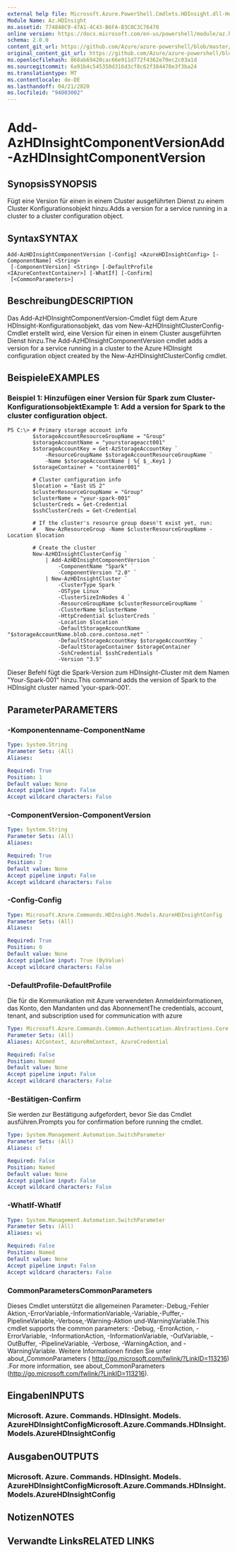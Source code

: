 ```yaml
---
external help file: Microsoft.Azure.PowerShell.Cmdlets.HDInsight.dll-Help.xml
Module Name: Az.HDInsight
ms.assetid: 774848C9-47A1-4C43-B6FA-B3C0C3C76470
online version: https://docs.microsoft.com/en-us/powershell/module/az.hdinsight/add-azhdinsightcomponentversion
schema: 2.0.0
content_git_url: https://github.com/Azure/azure-powershell/blob/master/src/HDInsight/HDInsight/help/Add-AzHDInsightComponentVersion.md
original_content_git_url: https://github.com/Azure/azure-powershell/blob/master/src/HDInsight/HDInsight/help/Add-AzHDInsightComponentVersion.md
ms.openlocfilehash: 868ab69420cac66e911d772f4362e70ec2c03a1d
ms.sourcegitcommit: 6a91b4c545350d316d3cf8c62f384478e3f3ba24
ms.translationtype: MT
ms.contentlocale: de-DE
ms.lasthandoff: 04/21/2020
ms.locfileid: "94003002"
---
```

# <span data-ttu-id="d195a-101">Add-AzHDInsightComponentVersion</span><span class="sxs-lookup"><span data-stu-id="d195a-101">Add-AzHDInsightComponentVersion</span></span>

## <span data-ttu-id="d195a-102">Synopsis</span><span class="sxs-lookup"><span data-stu-id="d195a-102">SYNOPSIS</span></span>
<span data-ttu-id="d195a-103">Fügt eine Version für einen in einem Cluster ausgeführten Dienst zu einem Cluster Konfigurationsobjekt hinzu.</span><span class="sxs-lookup"><span data-stu-id="d195a-103">Adds a version for a service running in a cluster to a cluster configuration object.</span></span>

## <span data-ttu-id="d195a-104">Syntax</span><span class="sxs-lookup"><span data-stu-id="d195a-104">SYNTAX</span></span>

```
Add-AzHDInsightComponentVersion [-Config] <AzureHDInsightConfig> [-ComponentName] <String>
 [-ComponentVersion] <String> [-DefaultProfile <IAzureContextContainer>] [-WhatIf] [-Confirm]
 [<CommonParameters>]
```

## <span data-ttu-id="d195a-105">Beschreibung</span><span class="sxs-lookup"><span data-stu-id="d195a-105">DESCRIPTION</span></span>
<span data-ttu-id="d195a-106">Das Add-AzHDInsightComponentVersion-Cmdlet fügt dem Azure HDInsight-Konfigurationsobjekt, das vom New-AzHDInsightClusterConfig-Cmdlet erstellt wird, eine Version für einen in einem Cluster ausgeführten Dienst hinzu.</span><span class="sxs-lookup"><span data-stu-id="d195a-106">The Add-AzHDInsightComponentVersion cmdlet adds a version for a service running in a cluster to the Azure HDInsight configuration object created by the New-AzHDInsightClusterConfig cmdlet.</span></span>

## <span data-ttu-id="d195a-107">Beispiele</span><span class="sxs-lookup"><span data-stu-id="d195a-107">EXAMPLES</span></span>

### <span data-ttu-id="d195a-108">Beispiel 1: Hinzufügen einer Version für Spark zum Cluster-Konfigurationsobjekt</span><span class="sxs-lookup"><span data-stu-id="d195a-108">Example 1: Add a version for Spark to the cluster configuration object.</span></span>
```
PS C:\> # Primary storage account info
        $storageAccountResourceGroupName = "Group"
        $storageAccountName = "yourstorageacct001"
        $storageAccountKey = Get-AzStorageAccountKey `
            -ResourceGroupName $storageAccountResourceGroupName `
            -Name $storageAccountName | %{ $_.Key1 }
        $storageContainer = "container001"

        # Cluster configuration info
        $location = "East US 2"
        $clusterResourceGroupName = "Group"
        $clusterName = "your-spark-001"
        $clusterCreds = Get-Credential
        $sshClusterCreds = Get-Credential

        # If the cluster's resource group doesn't exist yet, run:
        #   New-AzResourceGroup -Name $clusterResourceGroupName -Location $location

        # Create the cluster
        New-AzHDInsightClusterConfig `
            | Add-AzHDInsightComponentVersion `
                -ComponentName "Spark" `
                -ComponentVersion "2.0" `
            | New-AzHDInsightCluster `
                -ClusterType Spark `
                -OSType Linux `
                -ClusterSizeInNodes 4 `
                -ResourceGroupName $clusterResourceGroupName `
                -ClusterName $clusterName `
                -HttpCredential $clusterCreds `
                -Location $location `
                -DefaultStorageAccountName "$storageAccountName.blob.core.contoso.net" `
                -DefaultStorageAccountKey $storageAccountKey `
                -DefaultStorageContainer $storageContainer `
                -SshCredential $sshCredentials `
                -Version "3.5"
```

<span data-ttu-id="d195a-109">Dieser Befehl fügt die Spark-Version zum HDInsight-Cluster mit dem Namen "Your-Spark-001" hinzu.</span><span class="sxs-lookup"><span data-stu-id="d195a-109">This command adds the version of Spark to the HDInsight cluster named 'your-spark-001'.</span></span>

## <span data-ttu-id="d195a-110">Parameter</span><span class="sxs-lookup"><span data-stu-id="d195a-110">PARAMETERS</span></span>

### <span data-ttu-id="d195a-111">-Komponentenname</span><span class="sxs-lookup"><span data-stu-id="d195a-111">-ComponentName</span></span>
```yaml
Type: System.String
Parameter Sets: (All)
Aliases:

Required: True
Position: 1
Default value: None
Accept pipeline input: False
Accept wildcard characters: False
```

### <span data-ttu-id="d195a-112">-ComponentVersion</span><span class="sxs-lookup"><span data-stu-id="d195a-112">-ComponentVersion</span></span>
```yaml
Type: System.String
Parameter Sets: (All)
Aliases:

Required: True
Position: 2
Default value: None
Accept pipeline input: False
Accept wildcard characters: False
```

### <span data-ttu-id="d195a-113">-Config</span><span class="sxs-lookup"><span data-stu-id="d195a-113">-Config</span></span>
```yaml
Type: Microsoft.Azure.Commands.HDInsight.Models.AzureHDInsightConfig
Parameter Sets: (All)
Aliases:

Required: True
Position: 0
Default value: None
Accept pipeline input: True (ByValue)
Accept wildcard characters: False
```

### <span data-ttu-id="d195a-114">-DefaultProfile</span><span class="sxs-lookup"><span data-stu-id="d195a-114">-DefaultProfile</span></span>
<span data-ttu-id="d195a-115">Die für die Kommunikation mit Azure verwendeten Anmeldeinformationen, das Konto, den Mandanten und das Abonnement</span><span class="sxs-lookup"><span data-stu-id="d195a-115">The credentials, account, tenant, and subscription used for communication with azure</span></span>

```yaml
Type: Microsoft.Azure.Commands.Common.Authentication.Abstractions.Core.IAzureContextContainer
Parameter Sets: (All)
Aliases: AzContext, AzureRmContext, AzureCredential

Required: False
Position: Named
Default value: None
Accept pipeline input: False
Accept wildcard characters: False
```

### <span data-ttu-id="d195a-116">-Bestätigen</span><span class="sxs-lookup"><span data-stu-id="d195a-116">-Confirm</span></span>
<span data-ttu-id="d195a-117">Sie werden zur Bestätigung aufgefordert, bevor Sie das Cmdlet ausführen.</span><span class="sxs-lookup"><span data-stu-id="d195a-117">Prompts you for confirmation before running the cmdlet.</span></span>

```yaml
Type: System.Management.Automation.SwitchParameter
Parameter Sets: (All)
Aliases: cf

Required: False
Position: Named
Default value: None
Accept pipeline input: False
Accept wildcard characters: False
```

### <span data-ttu-id="d195a-118">-WhatIf</span><span class="sxs-lookup"><span data-stu-id="d195a-118">-WhatIf</span></span>
```yaml
Type: System.Management.Automation.SwitchParameter
Parameter Sets: (All)
Aliases: wi

Required: False
Position: Named
Default value: None
Accept pipeline input: False
Accept wildcard characters: False
```

### <span data-ttu-id="d195a-119">CommonParameters</span><span class="sxs-lookup"><span data-stu-id="d195a-119">CommonParameters</span></span>
<span data-ttu-id="d195a-120">Dieses Cmdlet unterstützt die allgemeinen Parameter:-Debug,-Fehler Aktion,-ErrorVariable,-InformationVariable,-Variable,-Puffer,-PipelineVariable,-Verbose,-Warning-Aktion und-WarningVariable.</span><span class="sxs-lookup"><span data-stu-id="d195a-120">This cmdlet supports the common parameters: -Debug, -ErrorAction, -ErrorVariable, -InformationAction, -InformationVariable, -OutVariable, -OutBuffer, -PipelineVariable, -Verbose, -WarningAction, and -WarningVariable.</span></span> <span data-ttu-id="d195a-121">Weitere Informationen finden Sie unter about_CommonParameters ( http://go.microsoft.com/fwlink/?LinkID=113216) .</span><span class="sxs-lookup"><span data-stu-id="d195a-121">For more information, see about_CommonParameters (http://go.microsoft.com/fwlink/?LinkID=113216).</span></span>

## <span data-ttu-id="d195a-122">Eingaben</span><span class="sxs-lookup"><span data-stu-id="d195a-122">INPUTS</span></span>

### <span data-ttu-id="d195a-123">Microsoft. Azure. Commands. HDInsight. Models. AzureHDInsightConfig</span><span class="sxs-lookup"><span data-stu-id="d195a-123">Microsoft.Azure.Commands.HDInsight.Models.AzureHDInsightConfig</span></span>

## <span data-ttu-id="d195a-124">Ausgaben</span><span class="sxs-lookup"><span data-stu-id="d195a-124">OUTPUTS</span></span>

### <span data-ttu-id="d195a-125">Microsoft. Azure. Commands. HDInsight. Models. AzureHDInsightConfig</span><span class="sxs-lookup"><span data-stu-id="d195a-125">Microsoft.Azure.Commands.HDInsight.Models.AzureHDInsightConfig</span></span>

## <span data-ttu-id="d195a-126">Notizen</span><span class="sxs-lookup"><span data-stu-id="d195a-126">NOTES</span></span>

## <span data-ttu-id="d195a-127">Verwandte Links</span><span class="sxs-lookup"><span data-stu-id="d195a-127">RELATED LINKS</span></span>
